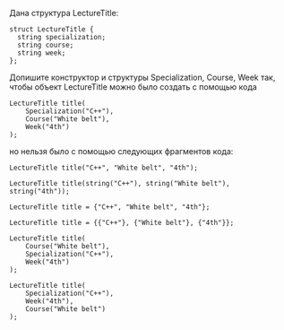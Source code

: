 ﻿Дана структура LectureTitle:

	struct LectureTitle {
	  string specialization;
	  string course;
	  string week;
	};

Допишите конструктор и структуры Specialization, Course, Week так, чтобы объект LectureTitle можно было создать с помощью кода

	LectureTitle title(
	    Specialization("C++"),
	    Course("White belt"),
	    Week("4th")
	);


но нельзя было с помощью следующих фрагментов кода:

	LectureTitle title("C++", "White belt", "4th");

	LectureTitle title(string("C++"), string("White belt"), string("4th"));

	LectureTitle title = {"C++", "White belt", "4th"};

	LectureTitle title = {{"C++"}, {"White belt"}, {"4th"}};

	LectureTitle title(
	    Course("White belt"),
	    Specialization("C++"),
	    Week("4th")
	);

	LectureTitle title(
	    Specialization("C++"),
	    Week("4th"),
	    Course("White belt")
	);

